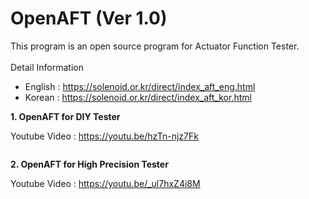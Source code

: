# OpenAFT (Ver 1.0)
This program is an open source program for Actuator Function Tester.
<br><br>
Detail Information
  - English : https://solenoid.or.kr/direct/index_aft_eng.html
  - Korean  : https://solenoid.or.kr/direct/index_aft_kor.html

<b>1. OpenAFT for DIY Tester </b>

Youtube Video : https://youtu.be/hzTn-njz7Fk

<img src="http://www.solenoid.or.kr/openactuator/OpenAFT/DIY_Tester.jpg" border="0" alt="">


<b>2. OpenAFT for High Precision Tester </b>

Youtube Video : https://youtu.be/_ul7hxZ4i8M

<img src="http://www.solenoid.or.kr/openactuator/OpenAFT/High_Precision_Tester.jpg" border="0" alt="">
